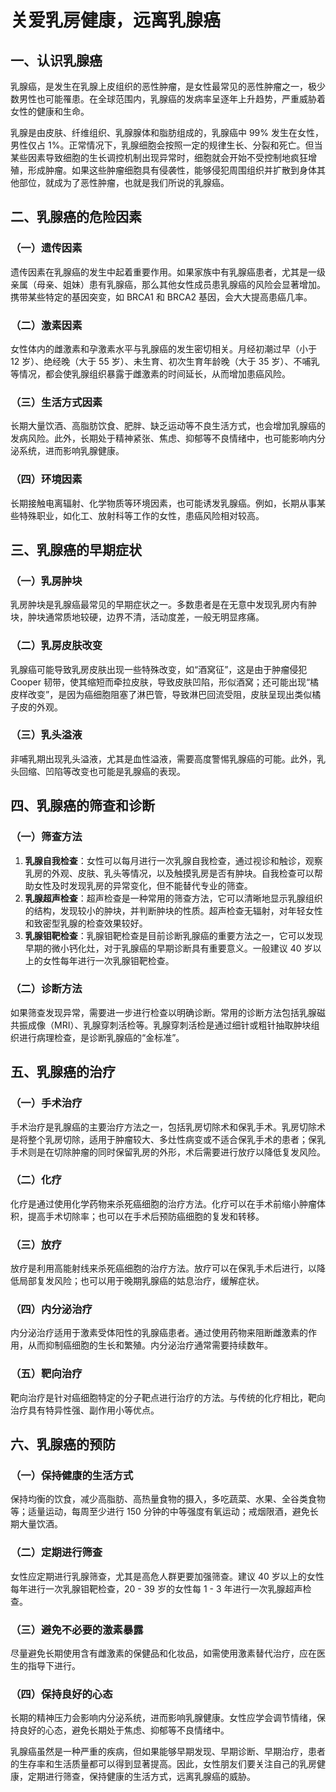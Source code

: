 # 关爱乳房健康，远离乳腺癌

## 一、认识乳腺癌
乳腺癌，是发生在乳腺上皮组织的恶性肿瘤，是女性最常见的恶性肿瘤之一，极少数男性也可能罹患。在全球范围内，乳腺癌的发病率呈逐年上升趋势，严重威胁着女性的健康和生命。

乳腺是由皮肤、纤维组织、乳腺腺体和脂肪组成的，乳腺癌中 99% 发生在女性，男性仅占 1%。正常情况下，乳腺细胞会按照一定的规律生长、分裂和死亡。但当某些因素导致细胞的生长调控机制出现异常时，细胞就会开始不受控制地疯狂增殖，形成肿瘤。如果这些肿瘤细胞具有侵袭性，能够侵犯周围组织并扩散到身体其他部位，就成为了恶性肿瘤，也就是我们所说的乳腺癌。

## 二、乳腺癌的危险因素
### （一）遗传因素
遗传因素在乳腺癌的发生中起着重要作用。如果家族中有乳腺癌患者，尤其是一级亲属（母亲、姐妹）患有乳腺癌，那么其他女性成员患乳腺癌的风险会显著增加。携带某些特定的基因突变，如 BRCA1 和 BRCA2 基因，会大大提高患癌几率。

### （二）激素因素
女性体内的雌激素和孕激素水平与乳腺癌的发生密切相关。月经初潮过早（小于 12 岁）、绝经晚（大于 55 岁）、未生育、初次生育年龄晚（大于 35 岁）、不哺乳等情况，都会使乳腺组织暴露于雌激素的时间延长，从而增加患癌风险。

### （三）生活方式因素
长期大量饮酒、高脂肪饮食、肥胖、缺乏运动等不良生活方式，也会增加乳腺癌的发病风险。此外，长期处于精神紧张、焦虑、抑郁等不良情绪中，也可能影响内分泌系统，进而影响乳腺健康。

### （四）环境因素
长期接触电离辐射、化学物质等环境因素，也可能诱发乳腺癌。例如，长期从事某些特殊职业，如化工、放射科等工作的女性，患癌风险相对较高。

## 三、乳腺癌的早期症状
### （一）乳房肿块
乳房肿块是乳腺癌最常见的早期症状之一。多数患者是在无意中发现乳房内有肿块，肿块通常质地较硬，边界不清，活动度差，一般无明显疼痛。

### （二）乳房皮肤改变
乳腺癌可能导致乳房皮肤出现一些特殊改变，如“酒窝征”，这是由于肿瘤侵犯 Cooper 韧带，使其缩短而牵拉皮肤，导致皮肤凹陷，形似酒窝；还可能出现“橘皮样改变”，是因为癌细胞阻塞了淋巴管，导致淋巴回流受阻，皮肤呈现出类似橘子皮的外观。

### （三）乳头溢液
非哺乳期出现乳头溢液，尤其是血性溢液，需要高度警惕乳腺癌的可能。此外，乳头回缩、凹陷等改变也可能是乳腺癌的表现。

## 四、乳腺癌的筛查和诊断
### （一）筛查方法
1. **乳腺自我检查**：女性可以每月进行一次乳腺自我检查，通过视诊和触诊，观察乳房的外观、皮肤、乳头等情况，以及触摸乳房是否有肿块。自我检查可以帮助女性及时发现乳房的异常变化，但不能替代专业的筛查。
2. **乳腺超声检查**：超声检查是一种常用的筛查方法，它可以清晰地显示乳腺组织的结构，发现较小的肿块，并判断肿块的性质。超声检查无辐射，对年轻女性和致密型乳腺的检查效果较好。
3. **乳腺钼靶检查**：乳腺钼靶检查是目前诊断乳腺癌的重要方法之一，它可以发现早期的微小钙化灶，对于乳腺癌的早期诊断具有重要意义。一般建议 40 岁以上的女性每年进行一次乳腺钼靶检查。

### （二）诊断方法
如果筛查发现异常，需要进一步进行检查以明确诊断。常用的诊断方法包括乳腺磁共振成像（MRI）、乳腺穿刺活检等。乳腺穿刺活检是通过细针或粗针抽取肿块组织进行病理检查，是诊断乳腺癌的“金标准”。

## 五、乳腺癌的治疗
### （一）手术治疗
手术治疗是乳腺癌的主要治疗方法之一，包括乳房切除术和保乳手术。乳房切除术是将整个乳房切除，适用于肿瘤较大、多灶性病变或不适合保乳手术的患者；保乳手术则是在切除肿瘤的同时保留乳房的外形，术后需要进行放疗以降低复发风险。

### （二）化疗
化疗是通过使用化学药物来杀死癌细胞的治疗方法。化疗可以在手术前缩小肿瘤体积，提高手术切除率；也可以在手术后预防癌细胞的复发和转移。

### （三）放疗
放疗是利用高能射线来杀死癌细胞的治疗方法。放疗可以在保乳手术后进行，以降低局部复发风险；也可以用于晚期乳腺癌的姑息治疗，缓解症状。

### （四）内分泌治疗
内分泌治疗适用于激素受体阳性的乳腺癌患者。通过使用药物来阻断雌激素的作用，从而抑制癌细胞的生长和繁殖。内分泌治疗通常需要持续数年。

### （五）靶向治疗
靶向治疗是针对癌细胞特定的分子靶点进行治疗的方法。与传统的化疗相比，靶向治疗具有特异性强、副作用小等优点。

## 六、乳腺癌的预防
### （一）保持健康的生活方式
保持均衡的饮食，减少高脂肪、高热量食物的摄入，多吃蔬菜、水果、全谷类食物等；适量运动，每周至少进行 150 分钟的中等强度有氧运动；戒烟限酒，避免长期大量饮酒。

### （二）定期进行筛查
女性应定期进行乳腺筛查，尤其是高危人群更要加强筛查。建议 40 岁以上的女性每年进行一次乳腺钼靶检查，20 - 39 岁的女性每 1 - 3 年进行一次乳腺超声检查。

### （三）避免不必要的激素暴露
尽量避免长期使用含有雌激素的保健品和化妆品，如需使用激素替代治疗，应在医生的指导下进行。

### （四）保持良好的心态
长期的精神压力会影响内分泌系统，进而影响乳腺健康。女性应学会调节情绪，保持良好的心态，避免长期处于焦虑、抑郁等不良情绪中。

乳腺癌虽然是一种严重的疾病，但如果能够早期发现、早期诊断、早期治疗，患者的生存率和生活质量都可以得到显著提高。因此，女性朋友们要关注自己的乳房健康，定期进行筛查，保持健康的生活方式，远离乳腺癌的威胁。  